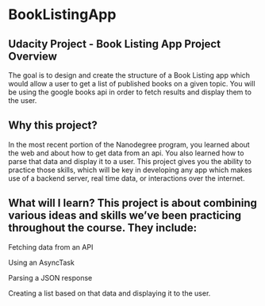 # BookListingApp
Udacity Project - Book Listing App
Project Overview
----------
The goal is to design and create the structure of a Book Listing app which would allow a user to get a 
list of published books on a given topic. You will be using the google books api in order to fetch 
results and display them to the user.

Why this project?
----------
In the most recent portion of the Nanodegree program, you learned about the web and about how to get 
data from an api. You also learned how to parse that data and display it to a user. This project gives 
you the ability to practice those skills, which will be key in developing any app which makes use of a 
backend server, real time data, or interactions over the internet.

What will I learn?
This project is about combining various ideas and skills we’ve been practicing throughout the course. 
They include:
----------

Fetching data from an API

Using an AsyncTask

Parsing a JSON response

Creating a list based on that data and displaying it to the user.
